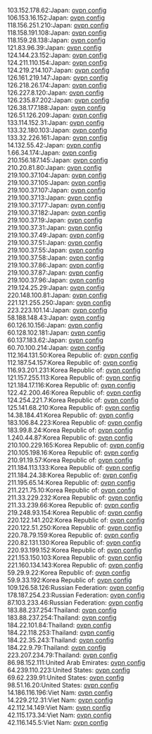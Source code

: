 103.152.178.62:Japan: [ovpn config](vpn/103_152_178_62.ovpn)  
106.153.16.152:Japan: [ovpn config](vpn/106_153_16_152.ovpn)  
118.156.251.210:Japan: [ovpn config](vpn/118_156_251_210.ovpn)  
118.158.191.108:Japan: [ovpn config](vpn/118_158_191_108.ovpn)  
118.159.28.138:Japan: [ovpn config](vpn/118_159_28_138.ovpn)  
121.83.96.39:Japan: [ovpn config](vpn/121_83_96_39.ovpn)  
124.144.23.152:Japan: [ovpn config](vpn/124_144_23_152.ovpn)  
124.211.110.154:Japan: [ovpn config](vpn/124_211_110_154.ovpn)  
124.219.214.107:Japan: [ovpn config](vpn/124_219_214_107.ovpn)  
126.161.219.147:Japan: [ovpn config](vpn/126_161_219_147.ovpn)  
126.218.26.174:Japan: [ovpn config](vpn/126_218_26_174.ovpn)  
126.227.8.120:Japan: [ovpn config](vpn/126_227_8_120.ovpn)  
126.235.87.202:Japan: [ovpn config](vpn/126_235_87_202.ovpn)  
126.38.177.188:Japan: [ovpn config](vpn/126_38_177_188.ovpn)  
126.51.126.209:Japan: [ovpn config](vpn/126_51_126_209.ovpn)  
133.114.152.31:Japan: [ovpn config](vpn/133_114_152_31.ovpn)  
133.32.180.103:Japan: [ovpn config](vpn/133_32_180_103.ovpn)  
133.32.226.161:Japan: [ovpn config](vpn/133_32_226_161.ovpn)  
14.132.55.42:Japan: [ovpn config](vpn/14_132_55_42.ovpn)  
1.66.34.174:Japan: [ovpn config](vpn/1_66_34_174.ovpn)  
210.156.187.145:Japan: [ovpn config](vpn/210_156_187_145.ovpn)  
210.20.81.80:Japan: [ovpn config](vpn/210_20_81_80.ovpn)  
219.100.37.104:Japan: [ovpn config](vpn/219_100_37_104.ovpn)  
219.100.37.105:Japan: [ovpn config](vpn/219_100_37_105.ovpn)  
219.100.37.107:Japan: [ovpn config](vpn/219_100_37_107.ovpn)  
219.100.37.13:Japan: [ovpn config](vpn/219_100_37_13.ovpn)  
219.100.37.177:Japan: [ovpn config](vpn/219_100_37_177.ovpn)  
219.100.37.182:Japan: [ovpn config](vpn/219_100_37_182.ovpn)  
219.100.37.19:Japan: [ovpn config](vpn/219_100_37_19.ovpn)  
219.100.37.31:Japan: [ovpn config](vpn/219_100_37_31.ovpn)  
219.100.37.49:Japan: [ovpn config](vpn/219_100_37_49.ovpn)  
219.100.37.51:Japan: [ovpn config](vpn/219_100_37_51.ovpn)  
219.100.37.55:Japan: [ovpn config](vpn/219_100_37_55.ovpn)  
219.100.37.58:Japan: [ovpn config](vpn/219_100_37_58.ovpn)  
219.100.37.86:Japan: [ovpn config](vpn/219_100_37_86.ovpn)  
219.100.37.87:Japan: [ovpn config](vpn/219_100_37_87.ovpn)  
219.100.37.96:Japan: [ovpn config](vpn/219_100_37_96.ovpn)  
219.124.25.29:Japan: [ovpn config](vpn/219_124_25_29.ovpn)  
220.148.100.81:Japan: [ovpn config](vpn/220_148_100_81.ovpn)  
221.121.255.250:Japan: [ovpn config](vpn/221_121_255_250.ovpn)  
223.223.101.14:Japan: [ovpn config](vpn/223_223_101_14.ovpn)  
58.188.148.43:Japan: [ovpn config](vpn/58_188_148_43.ovpn)  
60.126.10.156:Japan: [ovpn config](vpn/60_126_10_156.ovpn)  
60.128.102.181:Japan: [ovpn config](vpn/60_128_102_181.ovpn)  
60.137.183.62:Japan: [ovpn config](vpn/60_137_183_62.ovpn)  
60.70.100.214:Japan: [ovpn config](vpn/60_70_100_214.ovpn)  
112.164.131.50:Korea Republic of: [ovpn config](vpn/112_164_131_50.ovpn)  
112.187.54.157:Korea Republic of: [ovpn config](vpn/112_187_54_157.ovpn)  
116.93.201.231:Korea Republic of: [ovpn config](vpn/116_93_201_231.ovpn)  
121.157.255.113:Korea Republic of: [ovpn config](vpn/121_157_255_113.ovpn)  
121.184.17.116:Korea Republic of: [ovpn config](vpn/121_184_17_116.ovpn)  
122.42.200.46:Korea Republic of: [ovpn config](vpn/122_42_200_46.ovpn)  
124.254.221.7:Korea Republic of: [ovpn config](vpn/124_254_221_7.ovpn)  
125.141.68.210:Korea Republic of: [ovpn config](vpn/125_141_68_210.ovpn)  
14.38.184.41:Korea Republic of: [ovpn config](vpn/14_38_184_41.ovpn)  
183.106.84.223:Korea Republic of: [ovpn config](vpn/183_106_84_223.ovpn)  
183.99.8.24:Korea Republic of: [ovpn config](vpn/183_99_8_24.ovpn)  
1.240.44.87:Korea Republic of: [ovpn config](vpn/1_240_44_87.ovpn)  
210.100.229.165:Korea Republic of: [ovpn config](vpn/210_100_229_165.ovpn)  
210.105.198.16:Korea Republic of: [ovpn config](vpn/210_105_198_16.ovpn)  
210.91.19.57:Korea Republic of: [ovpn config](vpn/210_91_19_57.ovpn)  
211.184.113.133:Korea Republic of: [ovpn config](vpn/211_184_113_133.ovpn)  
211.184.24.38:Korea Republic of: [ovpn config](vpn/211_184_24_38.ovpn)  
211.195.65.14:Korea Republic of: [ovpn config](vpn/211_195_65_14.ovpn)  
211.221.75.10:Korea Republic of: [ovpn config](vpn/211_221_75_10.ovpn)  
211.33.229.232:Korea Republic of: [ovpn config](vpn/211_33_229_232.ovpn)  
211.33.239.66:Korea Republic of: [ovpn config](vpn/211_33_239_66.ovpn)  
219.248.93.154:Korea Republic of: [ovpn config](vpn/219_248_93_154.ovpn)  
220.122.141.202:Korea Republic of: [ovpn config](vpn/220_122_141_202.ovpn)  
220.122.51.250:Korea Republic of: [ovpn config](vpn/220_122_51_250.ovpn)  
220.78.79.159:Korea Republic of: [ovpn config](vpn/220_78_79_159.ovpn)  
220.82.131.130:Korea Republic of: [ovpn config](vpn/220_82_131_130.ovpn)  
220.93.199.152:Korea Republic of: [ovpn config](vpn/220_93_199_152.ovpn)  
221.153.150.103:Korea Republic of: [ovpn config](vpn/221_153_150_103.ovpn)  
221.160.134.143:Korea Republic of: [ovpn config](vpn/221_160_134_143.ovpn)  
59.29.9.22:Korea Republic of: [ovpn config](vpn/59_29_9_22.ovpn)  
59.9.33.192:Korea Republic of: [ovpn config](vpn/59_9_33_192.ovpn)  
109.126.58.126:Russian Federation: [ovpn config](vpn/109_126_58_126.ovpn)  
178.187.254.23:Russian Federation: [ovpn config](vpn/178_187_254_23.ovpn)  
87.103.233.46:Russian Federation: [ovpn config](vpn/87_103_233_46.ovpn)  
183.88.237.254:Thailand: [ovpn config](vpn/183_88_237_254.ovpn)  
183.88.237.254:Thailand: [ovpn config](vpn/183_88_237_254.ovpn)  
184.22.101.84:Thailand: [ovpn config](vpn/184_22_101_84.ovpn)  
184.22.118.253:Thailand: [ovpn config](vpn/184_22_118_253.ovpn)  
184.22.35.243:Thailand: [ovpn config](vpn/184_22_35_243.ovpn)  
184.22.9.79:Thailand: [ovpn config](vpn/184_22_9_79.ovpn)  
223.207.234.79:Thailand: [ovpn config](vpn/223_207_234_79.ovpn)  
86.98.152.111:United Arab Emirates: [ovpn config](vpn/86_98_152_111.ovpn)  
64.239.110.223:United States: [ovpn config](vpn/64_239_110_223.ovpn)  
69.62.239.91:United States: [ovpn config](vpn/69_62_239_91.ovpn)  
98.51.16.20:United States: [ovpn config](vpn/98_51_16_20.ovpn)  
14.186.116.196:Viet Nam: [ovpn config](vpn/14_186_116_196.ovpn)  
14.229.212.31:Viet Nam: [ovpn config](vpn/14_229_212_31.ovpn)  
42.112.14.149:Viet Nam: [ovpn config](vpn/42_112_14_149.ovpn)  
42.115.173.34:Viet Nam: [ovpn config](vpn/42_115_173_34.ovpn)  
42.116.145.5:Viet Nam: [ovpn config](vpn/42_116_145_5.ovpn)  
